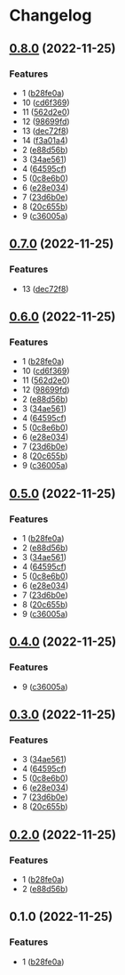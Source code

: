 # Changelog

## [0.8.0](https://github.com/spwx/rp/compare/v0.7.0...v0.8.0) (2022-11-25)


### Features

* 1 ([b28fe0a](https://github.com/spwx/rp/commit/b28fe0acae1f9d0f2ce1335c47d39ba34db7a6d2))
* 10 ([cd6f369](https://github.com/spwx/rp/commit/cd6f369d26ad8f1c9016841c6c70079b41918a7b))
* 11 ([562d2e0](https://github.com/spwx/rp/commit/562d2e05cd8eb86369c85785547b028d2755c596))
* 12 ([98699fd](https://github.com/spwx/rp/commit/98699fd7e61168fbac206fe8f2eefc052c9aec92))
* 13 ([dec72f8](https://github.com/spwx/rp/commit/dec72f8d3b86be891ecfb381c5a3c4ec9d4db4bc))
* 14 ([f3a01a4](https://github.com/spwx/rp/commit/f3a01a4d1d40821d6f382a81e1fcdf5778e63ee3))
* 2 ([e88d56b](https://github.com/spwx/rp/commit/e88d56b7b29c60a2d1c294f51d4c738668c4bb7c))
* 3 ([34ae561](https://github.com/spwx/rp/commit/34ae561ba25b0aecb4d52e6f8272b3fea3b1fd6a))
* 4 ([64595cf](https://github.com/spwx/rp/commit/64595cf69d9c2a0f1d8b352b2b4634b5e5fdc762))
* 5 ([0c8e6b0](https://github.com/spwx/rp/commit/0c8e6b0788db4ced76b406349093e7726b4522e2))
* 6 ([e28e034](https://github.com/spwx/rp/commit/e28e034c9d62a4286115d1b8c9770e9802bb9b3a))
* 7 ([23d6b0e](https://github.com/spwx/rp/commit/23d6b0ee7e3262ced6ee4650dccacee5f51ca8fd))
* 8 ([20c655b](https://github.com/spwx/rp/commit/20c655bfe64efc1f46b1698b34200e38e01da106))
* 9 ([c36005a](https://github.com/spwx/rp/commit/c36005a6293d0a0e364e26159a594b71e29020de))

## [0.7.0](https://github.com/spwx/rp/compare/v0.6.0...v0.7.0) (2022-11-25)


### Features

* 13 ([dec72f8](https://github.com/spwx/rp/commit/dec72f8d3b86be891ecfb381c5a3c4ec9d4db4bc))

## [0.6.0](https://github.com/spwx/rp/compare/v0.5.0...v0.6.0) (2022-11-25)


### Features

* 1 ([b28fe0a](https://github.com/spwx/rp/commit/b28fe0acae1f9d0f2ce1335c47d39ba34db7a6d2))
* 10 ([cd6f369](https://github.com/spwx/rp/commit/cd6f369d26ad8f1c9016841c6c70079b41918a7b))
* 11 ([562d2e0](https://github.com/spwx/rp/commit/562d2e05cd8eb86369c85785547b028d2755c596))
* 12 ([98699fd](https://github.com/spwx/rp/commit/98699fd7e61168fbac206fe8f2eefc052c9aec92))
* 2 ([e88d56b](https://github.com/spwx/rp/commit/e88d56b7b29c60a2d1c294f51d4c738668c4bb7c))
* 3 ([34ae561](https://github.com/spwx/rp/commit/34ae561ba25b0aecb4d52e6f8272b3fea3b1fd6a))
* 4 ([64595cf](https://github.com/spwx/rp/commit/64595cf69d9c2a0f1d8b352b2b4634b5e5fdc762))
* 5 ([0c8e6b0](https://github.com/spwx/rp/commit/0c8e6b0788db4ced76b406349093e7726b4522e2))
* 6 ([e28e034](https://github.com/spwx/rp/commit/e28e034c9d62a4286115d1b8c9770e9802bb9b3a))
* 7 ([23d6b0e](https://github.com/spwx/rp/commit/23d6b0ee7e3262ced6ee4650dccacee5f51ca8fd))
* 8 ([20c655b](https://github.com/spwx/rp/commit/20c655bfe64efc1f46b1698b34200e38e01da106))
* 9 ([c36005a](https://github.com/spwx/rp/commit/c36005a6293d0a0e364e26159a594b71e29020de))

## [0.5.0](https://github.com/spwx/rp/compare/v0.4.0...v0.5.0) (2022-11-25)


### Features

* 1 ([b28fe0a](https://github.com/spwx/rp/commit/b28fe0acae1f9d0f2ce1335c47d39ba34db7a6d2))
* 2 ([e88d56b](https://github.com/spwx/rp/commit/e88d56b7b29c60a2d1c294f51d4c738668c4bb7c))
* 3 ([34ae561](https://github.com/spwx/rp/commit/34ae561ba25b0aecb4d52e6f8272b3fea3b1fd6a))
* 4 ([64595cf](https://github.com/spwx/rp/commit/64595cf69d9c2a0f1d8b352b2b4634b5e5fdc762))
* 5 ([0c8e6b0](https://github.com/spwx/rp/commit/0c8e6b0788db4ced76b406349093e7726b4522e2))
* 6 ([e28e034](https://github.com/spwx/rp/commit/e28e034c9d62a4286115d1b8c9770e9802bb9b3a))
* 7 ([23d6b0e](https://github.com/spwx/rp/commit/23d6b0ee7e3262ced6ee4650dccacee5f51ca8fd))
* 8 ([20c655b](https://github.com/spwx/rp/commit/20c655bfe64efc1f46b1698b34200e38e01da106))
* 9 ([c36005a](https://github.com/spwx/rp/commit/c36005a6293d0a0e364e26159a594b71e29020de))

## [0.4.0](https://github.com/spwx/rp/compare/v0.3.0...v0.4.0) (2022-11-25)


### Features

* 9 ([c36005a](https://github.com/spwx/rp/commit/c36005a6293d0a0e364e26159a594b71e29020de))

## [0.3.0](https://github.com/spwx/rp/compare/v0.2.0...v0.3.0) (2022-11-25)


### Features

* 3 ([34ae561](https://github.com/spwx/rp/commit/34ae561ba25b0aecb4d52e6f8272b3fea3b1fd6a))
* 4 ([64595cf](https://github.com/spwx/rp/commit/64595cf69d9c2a0f1d8b352b2b4634b5e5fdc762))
* 5 ([0c8e6b0](https://github.com/spwx/rp/commit/0c8e6b0788db4ced76b406349093e7726b4522e2))
* 6 ([e28e034](https://github.com/spwx/rp/commit/e28e034c9d62a4286115d1b8c9770e9802bb9b3a))
* 7 ([23d6b0e](https://github.com/spwx/rp/commit/23d6b0ee7e3262ced6ee4650dccacee5f51ca8fd))
* 8 ([20c655b](https://github.com/spwx/rp/commit/20c655bfe64efc1f46b1698b34200e38e01da106))

## [0.2.0](https://github.com/spwx/rp/compare/v0.1.0...v0.2.0) (2022-11-25)


### Features

* 1 ([b28fe0a](https://github.com/spwx/rp/commit/b28fe0acae1f9d0f2ce1335c47d39ba34db7a6d2))
* 2 ([e88d56b](https://github.com/spwx/rp/commit/e88d56b7b29c60a2d1c294f51d4c738668c4bb7c))

## 0.1.0 (2022-11-25)


### Features

* 1 ([b28fe0a](https://github.com/spwx/rp/commit/b28fe0acae1f9d0f2ce1335c47d39ba34db7a6d2))

